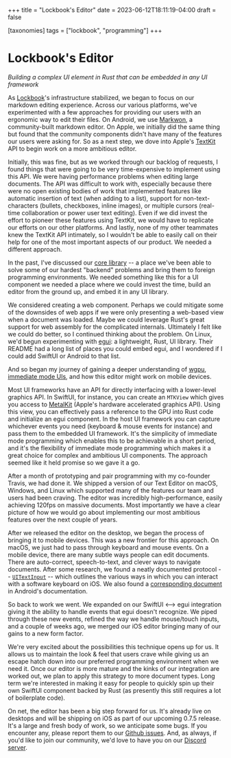 +++
title = "Lockbook's Editor"
date = 2023-06-12T18:11:19-04:00
draft = false

[taxonomies]
tags = ["lockbook", "programming"]
+++

# Lockbook's Editor

_Building a complex UI element in Rust that can be embedded in any UI framework_

As [Lockbook](https://parth.cafe/p/introducing-lockbook)'s infrastructure stabilized, we began to focus on our markdown editing experience. Across our various platforms, we've experimented with a few approaches for providing our users with an ergonomic way to edit their files. On Android, we use [Markwon](https://github.com/noties/Markwon), a community-built markdown editor. On Apple, we initially did the same thing but found that the community components didn't have many of the features our users were asking for. So as a next step, we dove into Apple's [TextKit](https://developer.apple.com/documentation/appkit/textkit) API to begin work on a more ambitious editor.

Initially, this was fine, but as we worked through our backlog of requests, I found things that were going to be very time-expensive to implement using this API. We were having performance problems when editing large documents. The API was difficult to work with, especially because there were no open existing bodies of work that implemented features like automatic insertion of text (when adding to a list), support for non-text-characters (bullets, checkboxes, inline images), or multiple cursors (real-time collaboration or power user text editing). Even if we did invest the effort to pioneer these features using TextKit, we would have to replicate our efforts on our other platforms. And lastly, none of my other teammates knew the TextKit API intimately, so I wouldn't be able to easily call on their help for one of the most important aspects of our product. We needed a different approach.

In the past, I've discussed our [core library](https://parth.cafe/p/why-lockbook-chose-rust) -- a place we've been able to solve some of our hardest "backend" problems and bring them to foreign programming environments. We needed something like this for a UI component we needed a place where we could invest the time, build an editor from the ground up, and embed it in any UI library.

We considered creating a web component. Perhaps we could mitigate some of the downsides of web apps if we were only presenting a web-based view when a document was loaded. Maybe we could leverage Rust's great support for web assembly for the complicated internals. Ultimately I felt like we could do better, so I continued thinking about the problem. On Linux, we'd begun experimenting with [egui](https://github.com/emilk/egui): a lightweight, Rust, UI library. Their README had a long list of places you could embed egui, and I wondered if I could add SwiftUI or Android to that list.

And so began my journey of gaining a deeper understanding of [wgpu](https://wgpu.rs/), [immediate mode UIs](https://eliasnaur.com/blog/immediate-mode-gui-programming), and how this editor might work on mobile devices.

Most UI frameworks have an API for directly interfacing with a lower-level graphics API. In SwiftUI, for instance, you can create an `MTKView` which gives you access to [MetalKit](https://developer.apple.com/documentation/metalkit) (Apple's hardware accelerated graphics API). Using this view, you can effectively pass a reference to the GPU into Rust code and initialize an egui component. In the host UI framework you can capture whichever events you need (keyboard & mouse events for instance) and pass them to the embedded UI framework. It's the simplicity of immediate mode programming which enables this to be achievable in a short period, and it's the flexibility of immediate mode programming which makes it a great choice for complex and ambitious UI components. The approach seemed like it held promise so we gave it a go.

After a month of prototyping and pair programming with my co-founder Travis, we had done it. We shipped a version of our Text Editor on macOS, Windows, and Linux which supported many of the features our team and users had been craving. The editor was incredibly high-performance, easily achieving 120fps on massive documents. Most importantly we have a clear picture of how we would go about implementing our most ambitious features over the next couple of years.

After we released the editor on the desktop, we began the process of bringing it to mobile devices. This was a new frontier for this approach. On macOS, we just had to pass through keyboard and mouse events. On a mobile device, there are many subtle ways people can edit documents. There are auto-correct, speech-to-text, and clever ways to navigate documents. After some research, we found a neatly documented protocol -- [`UITextInput`](https://developer.apple.com/documentation/uikit/uitextinput) -- which outlines the various ways in which you can interact with a software keyboard on iOS. We also found a [corresponding document](https://developer.android.com/reference/android/view/inputmethod/InputMethodManager) in Android's documentation.

So back to work we went. We expanded on our SwiftUI <--> egui integration giving it the ability to handle events that egui doesn't recognize. We piped through these new events, refined the way we handle mouse/touch inputs, and a couple of weeks ago, we merged our iOS editor bringing many of our gains to a new form factor. 

We're very excited about the possibilities this technique opens up for us. It allows us to maintain the look & feel that users crave while giving us an escape hatch down into our preferred programming environment when we need it. Once our editor is more mature and the kinks of our integration are worked out, we plan to apply this strategy to more document types. Long term we're interested in making it easy for people to quickly spin up their own SwiftUI component backed by Rust (as presently this still requires a lot of boilerplate code).

On net, the editor has been a big step forward for us. It's already live on desktops and will be shipping on iOS as part of our upcoming 0.7.5 release. It's a large and fresh body of work, so we anticipate some bugs. If you encounter any, please report them to our [Github issues](https://github.com/lockbook/lockbook/issues). And, as always, if you'd like to join our community, we'd love to have you on our [Discord server](https://discord.gg/qv9fmAZCm6).